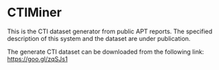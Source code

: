 # CTIMiner

This is the CTI dataset generator from public APT reports.
The specified description of this system and the dataset are under publication.

The generate CTI dataset can be downloaded from the following link:
https://goo.gl/zqSJs1
